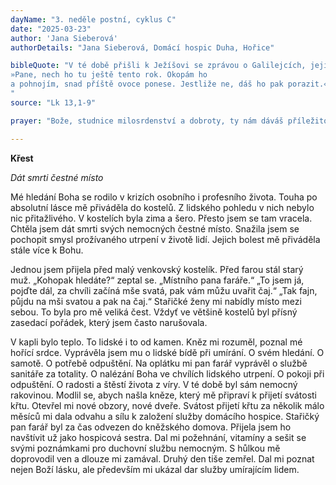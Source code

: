 ```yaml
---
dayName: "3. neděle postní, cyklus C"
date: "2025-03-23"
author: 'Jana Sieberová'
authorDetails: "Jana Sieberová, Domácí hospic Duha, Hořice"

bibleQuote: "V té době přišli k Ježíšovi se zprávou o Galilejcích, jejichž krev smísil Pilát s krví obětních zvířat. Řekl jim na to: „Myslíte, že ti Galilejci, když to museli vytrpět, byli větší hříšníci než ostatní Galilejci? Ne, říkám vám; když se však neobrátíte, všichni podobně zahynete. Anebo oněch osmnáct, na které padla věž v Siloe a usmrtila je: myslíte, že byli větší viníci než ostatní obyvatelé Jeruzaléma? Ne, říkám vám; když se však neobrátíte, všichni právě tak zahynete.“ Vypravoval pak toto podobenství: „Jeden člověk měl na své vinici zasazený fíkovník a přišel na něm hledat ovoce, ale nic nenašel. Proto řekl vinaři: »Hle, už tři léta přicházím hledat ovoce na tomto fíkovníku, a nic nenacházím. Poraz ho! Proč má zabírat půdu?« On mu však odpověděl:
»Pane, nech ho tu ještě tento rok. Okopám ho
a pohnojím, snad příště ovoce ponese. Jestliže ne, dáš ho pak porazit.«“
"
source: "Lk 13,1-9"

prayer: "Bože, studnice milosrdenství a dobroty, ty nám dáváš příležitost, abychom svou hříšnost léčili modlitbou, postem a štědrostí; pohleď, jak ve svědomí cítíme svou vinu a pokorně se z ní vyznáváme, ukaž na nás své veliké slitování, odpusť nám a pozvedni nás k sobě. Prosíme o to skrze tvého Syna, Ježíše Krista, našeho Pána, neboť on s tebou v jednotě Ducha Svatého žije a kraluje  po všechny věky věků. Amen."

---
```


**Křest**

*Dát smrti čestné místo*

Mé hledání Boha se rodilo v krizích osobního i profesního života. Touha po absolutní lásce mě přiváděla do kostelů. Z lidského pohledu v nich nebylo nic přitažlivého. V kostelích byla zima a šero. Přesto jsem se tam vracela. Chtěla jsem dát smrti svých nemocných čestné místo. Snažila jsem se pochopit smysl prožívaného utrpení v životě lidí. Jejich bolest mě přiváděla stále více k Bohu.

Jednou jsem přijela před malý venkovský kostelík. Před farou stál starý muž. „Kohopak hledáte?“ zeptal se. „Místního pana faráře.“ „To jsem já, pojďte dál, za chvíli začíná mše svatá, pak vám můžu uvařit čaj.“ „Tak fajn, půjdu na mši svatou a pak na čaj.“ Stařičké ženy mi nabídly místo mezi sebou. To byla pro mě veliká čest. Vždyť ve většině kostelů byl přísný zasedací pořádek, který jsem často narušovala.

V kapli bylo teplo. To lidské i to od kamen. Kněz mi rozuměl, poznal mé hořící srdce. Vyprávěla jsem mu o lidské bídě při umírání. O svém hledání. O samotě. O potřebě odpuštění. Na oplátku mi pan farář vyprávěl o službě sanitáře za totality. O nalézání Boha ve chvílích lidského utrpení. O pokoji při odpuštění. O radosti a štěstí života z víry. V té době byl sám nemocný rakovinou. Modlil se, abych našla kněze, který mě připraví k přijetí svátosti křtu. Otevřel mi nové obzory, nové dveře. Svátost přijetí křtu za několik málo měsíců mi dala odvahu a sílu k založení služby domácího hospice.
Stařičký pan farář byl za čas odvezen do kněžského domova. Přijela jsem ho navštívit už jako hospicová sestra. Dal mi požehnání, vitamíny a sešit se svými poznámkami pro duchovní službu nemocným. S hůlkou mě doprovodil ven a dlouze mi zamával. Druhý den tiše zemřel. Dal mi poznat nejen Boží lásku, ale především mi ukázal dar služby umírajícím lidem.
